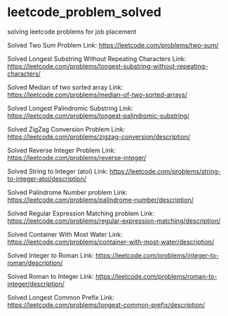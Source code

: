 # leetcode_problem_solved
solving leetcode problems for job placement 

Solved Two Sum Problem 
Link: https://leetcode.com/problems/two-sum/

Solved Longest Substring Without Repeating Characters
Link: https://leetcode.com/problems/longest-substring-without-repeating-characters/

Solved Median of two sorted array
Link: https://leetcode.com/problems/median-of-two-sorted-arrays/

Solved  Longest Palindromic Substring
Link: https://leetcode.com/problems/longest-palindromic-substring/

Solved ZigZag Conversion Problem 
Link: https://leetcode.com/problems/zigzag-conversion/description/

Solved Reverse Integer Problem 
Link: https://leetcode.com/problems/reverse-integer/

Solved String to Integer (atoi)
Link: https://leetcode.com/problems/string-to-integer-atoi/description/

Solved Palindrome Number problem 
Link: https://leetcode.com/problems/palindrome-number/description/

Solved Regular Expression Matching problem
Link: https://leetcode.com/problems/regular-expression-matching/description/

Solved Container With Most Water
Link: https://leetcode.com/problems/container-with-most-water/description/

Solved Integer to Roman
Link: https://leetcode.com/problems/integer-to-roman/description/

Solved Roman to Integer
Link: https://leetcode.com/problems/roman-to-integer/description/

Solved Longest Common Prefix
Link: https://leetcode.com/problems/longest-common-prefix/description/




